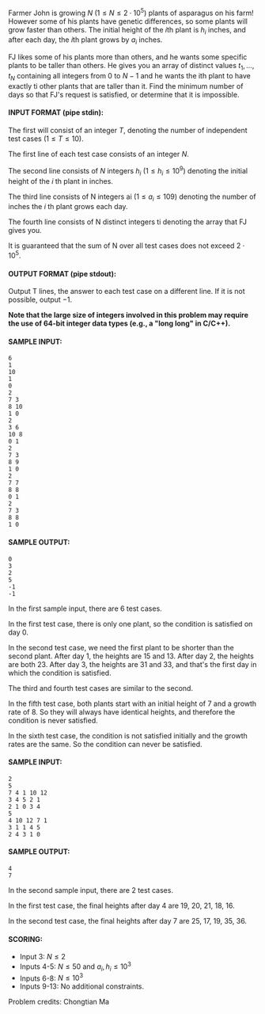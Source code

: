 Farmer John is growing $N$ ($1\le N\le2\cdot10^5$) plants of asparagus on his farm! However some of his plants have genetic differences, so some plants will grow faster than others. The initial height of the $i$th plant is $h_i$ inches, and after each day, the $i$th plant grows by $a_i$ inches.

FJ likes some of his plants more than others, and he wants some specific plants to be taller than others. He gives you an array of distinct values $t_1,\dots,t_N$ containing all integers from $0$ to $N−1$ and he wants the ith plant to have exactly ti other plants that are taller than it. Find the minimum number of days so that FJ's request is satisfied, or determine that it is impossible.



#### INPUT FORMAT (pipe stdin):

The first will consist of an integer $T$, denoting the number of independent test cases $(1\le T\le 10)$.

The first line of each test case consists of an integer $N$.

The second line consists of $N$ integers $h_i$ $(1\le h_i\le 10^9)$ denoting the initial height of the $i$ th plant in inches.

The third line consists of N integers ai ($1\le a_i\le 109$) denoting the number of inches the $i$ th plant grows each day.

The fourth line consists of N distinct integers ti denoting the array that FJ gives you.

It is guaranteed that the sum of N over all test cases does not exceed $2\cdot 10^5$.



#### OUTPUT FORMAT (pipe stdout):

Output T lines, the answer to each test case on a different line. If it is not possible, output $-1$.

**Note that the large size of integers involved in this problem may require the use of 64-bit integer data types (e.g., a "long long" in C/C++).**

#### SAMPLE INPUT:

```
6
1
10
1
0
2
7 3
8 10
1 0
2
3 6
10 8
0 1
2
7 3
8 9
1 0
2
7 7
8 8
0 1
2
7 3
8 8
1 0
```

#### SAMPLE OUTPUT:

```
0
3
2
5
-1
-1
```

In the first sample input, there are 6 test cases.

In the first test case, there is only one plant, so the condition is satisfied on day 0.

In the second test case, we need the first plant to be shorter than the second plant. After day 1, the heights are 15 and 13. After day 2, the heights are both 23. After day 3, the heights are 31 and 33, and that's the first day in which the condition is satisfied.

The third and fourth test cases are similar to the second.

In the fifth test case, both plants start with an initial height of 7 and a growth rate of 8. So they will always have identical heights, and therefore the condition is never satisfied.

In the sixth test case, the condition is not satisfied initially and the growth rates are the same. So the condition can never be satisfied.



#### SAMPLE INPUT:

```
2
5
7 4 1 10 12
3 4 5 2 1
2 1 0 3 4
5
4 10 12 7 1
3 1 1 4 5
2 4 3 1 0
```

#### SAMPLE OUTPUT:

```
4
7
```

In the second sample input, there are 2 test cases.

In the first test case, the final heights after day 4 are 19, 20, 21, 18, 16.

In the second test case, the final heights after day 7 are 25, 17, 19, 35, 36.



#### SCORING:



- Input 3: $N\le2$
- Inputs 4-5: $N\le50$ and $a_i,h_i\le10^3$
- Inputs 6-8: $N\le10^3$
- Inputs 9-13: No additional constraints.



Problem credits: Chongtian Ma